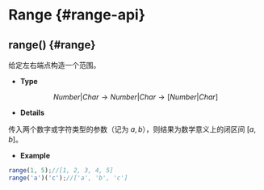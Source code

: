# Range {#range-api}

## range() {#range}

给定左右端点构造一个范围。

- **Type**

$$Number|Char \rightarrow Number|Char \rightarrow [Number|Char]$$

- **Details**

传入两个数字或字符类型的参数（记为 $a,b$），则结果为数学意义上的闭区间 $[a,b]$。

- **Example**

```js
range(1, 5);//[1, 2, 3, 4, 5]
range('a')('c');//['a', 'b', 'c']
```